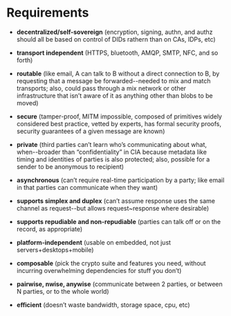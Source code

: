 # Requirements

* **decentralized/self-sovereign** (encryption, signing, authn, and authz should all be based on control of DIDs rathern than on CAs, IDPs, etc)

* **transport independent** (HTTPS, bluetooth, AMQP, SMTP, NFC, and so forth)

* **routable** (like email, A can talk to B without a direct connection to B, by requesting that a message be forwarded--needed to mix and match transports; also, could pass through a mix network or other infrastructure that isn’t aware of it as anything other than blobs to be moved)

* **secure** (tamper-proof, MITM impossible, composed of primitives widely considered best practice, vetted by experts, has formal security proofs, security guarantees of a given message are known)

* **private** (third parties can’t learn who’s communicating about what, when--broader than “confidentiality” in CIA because metadata like timing and identities of parties is also protected; also, possible for a sender to be anonymous to recipient) 

* **asynchronous** (can’t require real-time participation by a party; like email in that parties can communicate when they want)

* **supports simplex and duplex** (can’t assume response uses the same channel as request--but allows request~response where desirable)

* **supports repudiable and non-repudiable** (parties can talk off or on the record, as appropriate)

* **platform-independent** (usable on embedded, not just servers+desktops+mobile)

* **composable** (pick the crypto suite and features you need, without incurring overwhelming dependencies for stuff you don’t)

* **pairwise, nwise, anywise** (communicate between 2 parties, or between N parties, or to the whole world)

* **efficient** (doesn’t waste bandwidth, storage space, cpu, etc) 